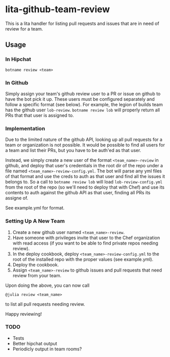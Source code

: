 # lita-github-team-review

This is a lita handler for listing pull requests and
issues that are in need of review for a team.

## Usage

### In Hipchat

```
botname review <team>
```

### In Github

Simply assign your team's github review user to a PR
or issue on github to have the bot pick it up. These
users must be configured separately and follow a
specific format (see below). For example, the legion
of builds team has the github user `lob-review`.
`botname review lob` will properly return all PRs
that that user is assigned to.

### Implementation

Due to the limited nature of the github API, looking
up all pull requests for a team or organization is not
possible. It would be possible to find all users for a
team and list their PRs, but you have to be auth'ed
as that user.

Instead, we simply create a new user of the format
`<team_name>-review` in github, and deploy that user's
credentials in the root dir of the repo under a file
named `<team_name>-review-config.yml`. The bot will
parse any yml files of that format and use the creds
to auth as that user and find all the issues it
belongs to. So a call to `botname review lob` will
load `lob-review-config.yml` from the root of the
repo (so we'll need to deploy that with Chef) and
use its contents to auth against the github API as
that user, finding all PRs its assigne of.

See example.yml for format.

### Setting Up A New Team

1. Create a new github user named `<team_name>-review`.
2. Have someone with privileges invite that user to the Chef organization with read access (if you want to be able to find private repos needing review).
3. In the deploy cookbook, deploy `<team_name>-review-config.yml` to the root of the installed repo with the proper values (see example.yml).
4. Deploy the cookbook.
5. Assign `<team_name>-review` to github issues and pull requests that need review from your team.

Upon doing the above, you can now call

```
@julia review <team_name>
```

to list all pull requests needing review.

Happy reviewing!

### TODO

+ Tests
+ Better hipchat output
+ Periodicly output in team rooms?
